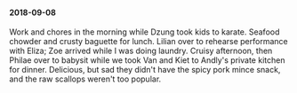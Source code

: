 #### 2018-09-08

Work and chores in the morning while Dzung took kids to karate. Seafood chowder and crusty baguette for lunch. Lilian over to rehearse performance with Eliza; Zoe arrived while I was doing laundry. Cruisy afternoon, then Philae over to babysit while we took Van and Kiet to Andly's private kitchen for dinner. Delicious, but sad they didn't have the spicy pork mince snack, and the raw scallops weren't too popular.